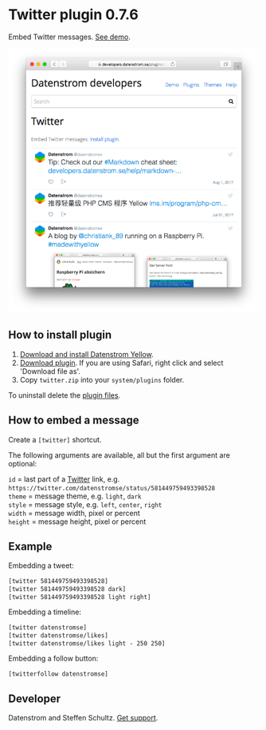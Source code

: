 Twitter plugin 0.7.6
====================
Embed Twitter messages. [See demo](https://developers.datenstrom.se/plugins/twitter).

<p align="center"><img src="twitter-screenshot.png?raw=true" alt="Screenshot"></p>

## How to install plugin

1. [Download and install Datenstrom Yellow](https://github.com/datenstrom/yellow/).
2. [Download plugin](https://github.com/datenstrom/yellow-plugins/raw/master/zip/twitter.zip). If you are using Safari, right click and select 'Download file as'.
3. Copy `twitter.zip` into your `system/plugins` folder.

To uninstall delete the [plugin files](update.ini).

## How to embed a message

Create a `[twitter]` shortcut. 

The following arguments are available, all but the first argument are optional:
 
`id` = last part of a [Twitter](https://www.twitter.com) link, e.g. `https://twitter.com/datenstromse/status/581449759493398528`  
`theme` = message theme, e.g. `light`, `dark`  
`style` = message style, e.g. `left`, `center`, `right`  
`width` = message width, pixel or percent  
`height` = message height, pixel or percent  

## Example

Embedding a tweet:

    [twitter 581449759493398528]
    [twitter 581449759493398528 dark]
    [twitter 581449759493398528 light right]

Embedding a timeline:

    [twitter datenstromse]
    [twitter datenstromse/likes]
    [twitter datenstromse/likes light - 250 250]

Embedding a follow button:

    [twitterfollow datenstromse]

## Developer

Datenstrom and Steffen Schultz. [Get support](https://developers.datenstrom.se/help/support).
